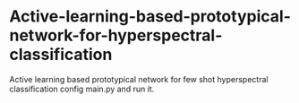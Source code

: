# Active-learning-based-prototypical-network-for-hyperspectral-classification
 Active learning based prototypical network for few shot hyperspectral classification
config main.py and run it.
